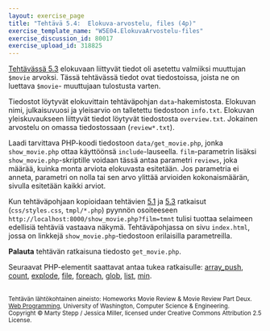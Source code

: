 ```yaml
---
layout: exercise_page
title: "Tehtävä 5.4:  Elokuva-arvostelu, files (4p)"
exercise_template_name: "W5E04.ElokuvaArvostelu-files"
exercise_discussion_id: 80017
exercise_upload_id: 318825
---
```


[Tehtävässä 5.3](../tehtava53) elokuvaan liittyvät tiedot oli asetettu valmiiksi muuttujan `$movie` arvoksi. Tässä tehtävässä tiedot ovat tiedostoissa, joista ne on luettava `$movie`- muuttujaan tulostusta varten.

Tiedostot löytyvät elokuvittain tehtäväpohjan `data`-hakemistosta. Elokuvan nimi, julkaisuvuosi ja yleisarvio on talletettu tiedostoon `info.txt`. Elokuvan yleiskuvaukseen liittyvät tiedot löytyvät tiedostosta `overview.txt`. Jokainen arvostelu on omassa tiedostossaan (`review*.txt`). 

Laadi tarvittava PHP-koodi tiedostoon `data/get_movie.php`, jonka `show_movie.php` ottaa käyttöönsä `include`-lauseella. `film`-parametrin lisäksi `show_movie.php`-skriptille voidaan tässä antaa parametri `reviews`, joka määrää, kuinka monta arviota elokuvasta  esitetään. Jos parametria ei anneta, parametri on nolla tai sen arvo ylittää arvioiden kokonaismäärän, sivulla esitetään kaikki arviot.

Kun tehtäväpohjaan kopioidaan tehtävien [5.1](../tehtava51) ja [5.3](../tehtava53) ratkaisut (`css/styles.css`, `tmpl/*.php`) pyynnön osoiteeseen `http://localhost:8000/show_movie.php?film=tmnt` tulisi tuottaa selaimeen edellisiä tehtäviä vastaava näkymä. Tehtäväpohjassa on sivu `index.html`, jossa on linkkejä `show_movie.php`-tiedostoon erilaisilla parametreilla.

**Palauta** tehtävän ratkaisuna tiedosto `get_movie.php`.

Seuraavat PHP-elementit saattavat antaa tukea ratkaisulle:
[array_push][array_push],
[count][count],
[explode][explode],
[file][file],
[foreach][foreach],
[glob][glob],
[list][list],
[min][min].


[array_push]: http://php.net/manual/en/function.array-push.php
[count]: http://php.net/manual/en/function.count.php
[explode]: http://php.net/manual/en/function.explode.php
[file]: http://php.net/manual/en/function.file.php
[foreach]: http://php.net/manual/en/control-structures.foreach.php
[glob]: http://php.net/manual/en/function.glob.php
[list]: http://php.net/manual/en/function.list.php
[min]: http://php.net/manual/en/function.min.php


<br/><small>
Tehtävän lähtökohtainen aineisto: Homeworks Movie Review & Movie Review Part Deux.<br/> 
[Web Programming][cse154], University of Washington, Computer Science & Engineering.<br/>
Copyright © Marty Stepp / Jessica Miller, licensed under Creative Commons Attribution 2.5 License.
</small>

<br/>

[cse154]:https://courses.cs.washington.edu/courses/cse154/

